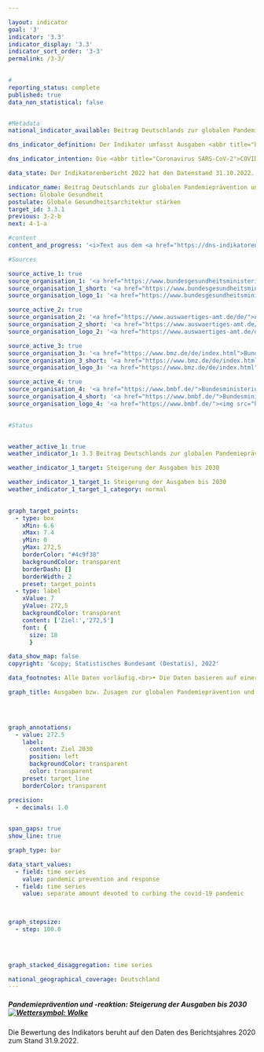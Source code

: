 ```yaml
---

layout: indicator    
goal: '3'    
indicator: '3.3'    
indicator_display: '3.3'    
indicator_sort_order: '3-3'    
permalink: /3-3/    
    

#
reporting_status: complete    
published: true    
data_non_statistical: false    


#Metadata    
national_indicator_available: Beitrag Deutschlands zur globalen Pandemieprävention und -reaktion    

dns_indicator_definition: Der Indikator umfasst Ausgaben <abbr title="beziehungsweise">bzw.</abbr> Zusagen Deutschlands für Programme zur globalen Pandemieprävention und -reaktion. Ausgenommen sind hierbei Programme zur Eindämmung der <abbr title="Coronavirus SARS-CoV-2">COVID-19</abbr>-Pandemie. Um die Aussagekraft des Indikators zu verbessern, wird er bis zur nächsten Neuauflage der DNS im Hinblick auf seine Wirkung evaluiert, mit dem Ziel, ihn zu einem Output-Indikator fortzuentwickeln.    

dns_indicator_intention: Die <abbr title="Coronavirus SARS-CoV-2">COVID-19</abbr>-Pandemie hat gezeigt, welche weitreichenden Auswirkungen grenzüberschreitende Gesundheitsgefahren für Menschen und Wirtschaft weltweit haben. Dementsprechend bedeutet die Unterstützung von Programmen zur Pandemieprävention und -reaktion einen wichtigen Beitrag zur globalen Gesundheit – insbesondere in Ländern des Globalen Südens. Ziel ist es daher, Deutschlands Beitrag für die globale Pandemieprävention und -reaktion bis 2030&nbsp;substanziell gegenüber dem Jahr 2019&nbsp;zu steigern.    

data_state: Der Indikatorenbericht 2022 hat den Datenstand 31.10.2022. Die Daten auf dieser Plattform werden regelmäßig aktualisiert, sodass online aktuellere Daten verfügbar sein können als im <a href="https://dns-indikatoren.de/assets/publications/reports/de/2022.pdf">Indikatorenbericht 2022</a> veröffentlicht.    

indicator_name: Beitrag Deutschlands zur globalen Pandemieprävention und -reaktion    
section: Globale Gesundheit    
postulate: Globale Gesundheitsarchitektur stärken    
target_id: 3.3.1    
previous: 3-2-b    
next: 4-1-a    

#content     
content_and_progress: '<i>Text aus dem <a href="https://dns-indikatoren.de/assets/publications/reports/de/2022.pdf">Indikatorenbericht 2022&nbsp;</a></i><br><br>Die Daten des Indikators stammen aus Sonderauswertungen der entsprechenden Haushaltstitel <abbr title="beziehungsweise">bzw.</abbr> der Verpflichtungsermächtigungen des Auswärtigen Amtes, des Bundesministeriums für Bildung und Forschung, des Bundesministeriums für Gesundheit und des Bundesministeriums für wirtschaftliche Zusammenarbeit und Entwicklung. In den Auswertungen wurden Programme berücksichtigt, wenn diese in der Zielsetzung direkt zum Bereich Pandemieprävention und -reaktion zuzurechnen sind oder diese primär auf die Verbesserung relevanter Kapazitäten in der Gesundheitsversorgung abzielen. Die Programme umfassen dabei <abbr title="unter anderem">u. a.</abbr> die Bereiche Pandemieprävention und -reaktion der Weltgesundheitsorganisation (<abbr title="Weltgesundheitsorganisation (World Health Organization)">WHO</abbr>), Sanitärwesen, One Health (ein ganzheitlicher Ansatz, der die Verbindung der Gesundheit von Mensch, Tier und Umwelt anerkennt), Impfinfrastruktur sowie Forschung und Entwicklung sowohl im Ausland als auch im Inland, sofern die Ergebnisse und Innovationen auch Ländern des Globalen Süden zu Gute kommen. Zudem wurden zusätzlich Programme betrachtet, die als Reaktion auf die <abbr title="Coronavirus SARS-CoV-2">COVID-19</abbr>-Pandemie gestartet wurden. Diese umfassen Programme und Aktivitäten der <abbr title="Weltgesundheitsorganisation (World Health Organization)">WHO</abbr>, humanitäre Hilfe, Impfstoffentwicklung, Krisenreaktion sowie Soforthilfen und -kredite für die Reaktion des Gesundheitssektors in Ländern des Globalen Südens. Laut Definition sind die Ausgaben <abbr title="beziehungsweise">bzw.</abbr> Zusagen in Reaktion auf die <abbr title="Coronavirus SARS-CoV-2">COVID-19</abbr>-Pandemie vom Indikator ausgenommen und getrennt dargestellt.<br><br>Bei den Zahlen ist zu beachten, dass eine genaue inhaltliche Abgrenzung von Programmen nicht abschließend möglich ist, da das Themenfeld umfassende Querverbindungen zu einer Vielzahl von weiteren Gesundheitsbereichen besitzt. Somit wird bei dem Indikator eine Bandbreite an Programmen berücksichtigt, wie <abbr title="zum Beispiel">z. B.</abbr> der Beitrag Deutschlands an die <abbr title="Weltgesundheitsorganisation (World Health Organization)">WHO</abbr> für dessen Notfallprogramm <abbr title="beziehungsweise">bzw.</abbr> zur flexiblen Anschubfinanzierung von Krisenreaktionen in akuten Gesundheitsnotlagen (Contingency Fund for Emergencies), eine Impfprogrammförderung zur Reduktion von Kindersterblichkeit in der ostafrikanischen Gemeinschaft, die Verbesserung der Trinkwasser- und Sanitärversorgung in Burkina Faso sowie eine Sicherheitskooperation für biologische Bedrohungen. Neben der inhaltlichen Schwerpunktsetzung ist zu beachten, dass ein Teil der Programme allgemein auf die Stärkung globaler Koordinierungs- und Organisationskapazitäten abzielt und damit nicht ausschließlich Ländern des Globalen Südens zukommt.<br><br>Des Weiteren können präventive und reaktive Maßnahmen nicht genau abgegrenzt werden. So können einerseits präventive Kapazitätsstärkung die Reaktion auf eine pandemische Lage unterstützen und andererseits reaktive Maßnahmen einen Beitrag zur langfristigen Kapazitätsstärkung leisten. Um einen Ausreißer in den Zahlen zu vermeiden, der sich aus der Reaktion auf die <abbr title="Coronavirus SARS-CoV-2">COVID-19</abbr>-Pandemie ergibt, sind diese Ausgaben <abbr title="beziehungsweise">bzw.</abbr> Zusagen nicht Teil des Indikators, sondern getrennt als Information in der Grafik ausgewiesen.<br><br>Die dargestellten Ausgaben <abbr title="beziehungsweise">bzw.</abbr> Zusagen sagen zudem nichts über den Erfolg der Programme aus. Der Indikator stellt einen monetären Beitrag Deutschlands zur Pandemieprävention und -reaktion dar. Zur Wirkung der Beiträge wäre eine weitergehende Evaluierung notwendig. Unter Berücksichtigung der oben genannten Einschränkungen bilden die ermittelten Zahlen daher keinesfalls die deutschen Ausgaben <abbr title="beziehungsweise">bzw.</abbr> Zusagen vollständig ab, welche einen gegebenenfalls mittelbaren Einfluss auf das Themenfeld haben.<br><br>Zwischen den Jahren 2015&nbsp;bis 2020&nbsp;stiegen die Ausgaben <abbr title="beziehungsweise">bzw.</abbr> Zusagen zur Pandemieprävention und -reaktion von 137,9&nbsp;Millionen Euro auf 353,1&nbsp;Millionen Euro (vorläufige Daten). Dies ist eine Steigerung um durchschnittlich 43,1&nbsp;Millionen Euro der letzten fünf jährlichen Veränderungen. Bei Fortsetzung dieser Entwicklung würde das angestrebte Ziel, Deutschlands Beitrag bis 2030&nbsp;substantiell gegenüber dem Jahr 2019&nbsp;zu steigern, erreicht werden. Die Grafik verdeutlicht ebenfalls die sprunghafte Steigerung der Ausgaben <abbr title="beziehungsweise">bzw.</abbr> Zusagen zur Eindämmung der <abbr title="Coronavirus SARS-CoV-2">COVID-19</abbr>-Pandemie in Höhe von 635,2&nbsp;Millionen Euro im Jahr 2020.'    

#Sources    

source_active_1: true
source_organisation_1: '<a href="https://www.bundesgesundheitsministerium.de/">Bundesministerium für Gesundheit</a>'
source_organisation_1_short: '<a href="https://www.bundesgesundheitsministerium.de/">Bundesministerium für Gesundheit</a>'
source_organisation_logo_1: '<a href="https://www.bundesgesundheitsministerium.de/"><img src="https://dnsUpgradeEnvironment.github.io/dns-indicators/public/OrgImgDe/bmg.png" alt="Bundesministerium für Gesundheit" title=" Klicken Sie hier um zur Homepage der Organisation Bundesministerium für Gesundheit zu gelangen." style="height:60px; width:148px; border: transparent"/></a>'

source_active_2: true
source_organisation_2: '<a href="https://www.auswaertiges-amt.de/de/">Auswärtiges Amt</a>'
source_organisation_2_short: '<a href="https://www.auswaertiges-amt.de/de/">Auswärtiges Amt</a>'
source_organisation_logo_2: '<a href="https://www.auswaertiges-amt.de/de/"><img src="https://dnsUpgradeEnvironment.github.io/dns-indicators/public/OrgImgDe/aa.png" alt="Auswärtiges Amt" title=" Klicken Sie hier um zur Homepage der Organisation Auswärtiges Amt zu gelangen." style="height:60px; width:148px; border: transparent"/></a>'

source_active_3: true
source_organisation_3: '<a href="https://www.bmz.de/de/index.html">Bundesministerium für wirtschaftliche Zusammenarbeit und Entwicklung</a>'
source_organisation_3_short: '<a href="https://www.bmz.de/de/index.html">Bundesministerium für wirtschaftliche Zusammenarbeit und Entwicklung</a>'
source_organisation_logo_3: '<a href="https://www.bmz.de/de/index.html"><img src="https://dnsUpgradeEnvironment.github.io/dns-indicators/public/OrgImgDe/bmz.png" alt="Bundesministerium für wirtschaftliche Zusammenarbeit und Entwicklung" title=" Klicken Sie hier um zur Homepage der Organisation Bundesministerium für wirtschaftliche Zusammenarbeit und Entwicklung zu gelangen." style="height:60px; width:148px; border: transparent"/></a>'

source_active_4: true
source_organisation_4: '<a href="https://www.bmbf.de/">Bundesministerium für Bildung und Frschung (BMBF)</a>'
source_organisation_4_short: '<a href="https://www.bmbf.de/">Bundesministerium für Bildung und Frschung (BMBF)</a>'
source_organisation_logo_4: '<a href="https://www.bmbf.de/"><img src="https://dnsUpgradeEnvironment.github.io/dns-indicators/public/OrgImgDe/bmbf.png" alt="Bundesministerium für Bildung und Frschung (BMBF)" title=" Klicken Sie hier um zur Homepage der Organisation Bundesministerium für Bildung und Frschung (BMBF) zu gelangen." style="height:60px; width:148px; border: transparent"/></a>'
    

#Status    


weather_active_1: true
weather_indicator_1: 3.3 Beitrag Deutschlands zur globalen Pandemieprävention und -reaktion

weather_indicator_1_target: Steigerung der Ausgaben bis 2030

weather_indicator_1_target_1: Steigerung der Ausgaben bis 2030
weather_indicator_1_target_1_category: normal
    

graph_target_points:
  - type: box
    xMin: 6.6
    xMax: 7.4
    yMin: 0
    yMax: 272,5
    borderColor: "#4c9f38"
    backgroundColor: transparent
    borderDash: []
    borderWidth: 2
    preset: target_points
  - type: label
    xValue: 7
    yValue: 272,5
    backgroundColor: transparent
    content: ['Ziel:','272,5']
    font: {
      size: 18
      }    

data_show_map: false    
copyright: '&copy; Statistisches Bundesamt (Destatis), 2022'    

data_footnotes: Alle Daten vorläufig.<br>• Die Daten basieren auf einer Sonderauswertung.    

graph_title: Ausgaben bzw. Zusagen zur globalen Pandemieprävention und -reaktion    

    


graph_annotations:
  - value: 272.5
    label:
      content: Ziel 2030
      position: left
      backgroundColor: transparent
      color: transparent
    preset: target_line
    borderColor: transparent    

precision: 
  - decimals: 1.0
        

span_gaps: true    
show_line: true    

graph_type: bar    

data_start_values: 
  - field: time series
    value: pandemic prevention and response
  - field: time series
    value: separate amount devoted to curbing the covid-19 pandemic    

    

graph_stepsize: 
  - step: 100.0
        

    

graph_stacked_disaggregation: time series        

national_geographical_coverage: Deutschland    
---
```



<div>
  <div class="my-header">
    <h5>Pandemieprävention und -reaktion: Steigerung der Ausgaben bis 2030
      <a href="https://dnsUpgradeEnvironment.github.io/dns-indicators/status"><img src="https://g205sdgs.github.io/sdg-indicators/public/Wettersymbole/Wolke.png" title="Der Indikator entwickelte sich in 2021 (Datenstand 31.09.2022) zwar in die gewünschte Richtung auf das Ziel zu, bei Fortsetzung der Entwicklung wäre das Ziel im Zieljahr aber um mehr als 20 % der Differenz zwischen Zielwert und dem damaligen Wert verfehlt worden." alt="Wettersymbol: Wolke"/>
      </a>
    </h5>
  </div>
</div>
<div class="my-header-note">
  Die Bewertung des Indikators beruht auf den Daten des Berichtsjahres 2020 zum Stand 31.9.2022.
</div>
